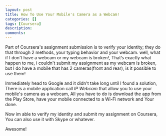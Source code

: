 ```yaml
---
layout: post
title: How To Use Your Mobile's Camera as a Webcam!
categories: []
tags: [Coursera]
description: 
comments:
---
```

<p>
Part of Coursera's assignment submission is to verify your identity; they do that through 2 methods, your typing behavior and your webcam.
well, what if I don't have a webcam or my webcam is broken!, That’s exactly what happen to me, i couldn't submit my assignment as my webcam is broken, but I do have a mobile that has 2 cameras(front and rear), is it possible to use them! 
</p>
<p>Immediately head to Google and it didn't take long until I found a solution, There is a mobile application call <em>IP Webcam</em> that allow you to use your mobile's camera as a webcam, All you have to do is download the app from the Play Store, have your mobile connected to a Wi-Fi network and Your done. </p>
<p>Now im able to verify my identity and submit my assignment on Coursera, You can also use it with Skype or whatever. </p>
Awesome!



